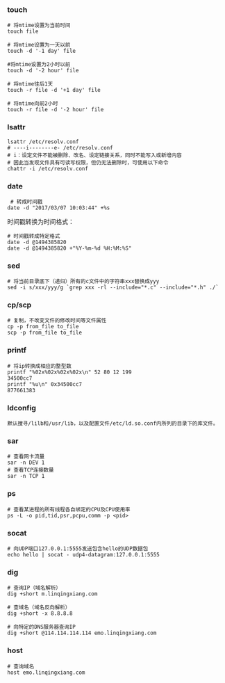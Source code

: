 ### touch
```
# 将mtime设置为当前时间
touch file

# 将mtime设置为一天以前
touch -d '-1 day' file

#将mtime设置为2小时以前
touch -d '-2 hour' file

# 将mtime往后1天
touch -r file -d '+1 day' file

# 将mtime向前2小时
touch -r file -d '-2 hour' file
```
### lsattr
```shell
lsattr /etc/resolv.conf
# ----i--------e- /etc/resolv.conf
# i：设定文件不能被删除、改名、设定链接关系，同时不能写入或新增内容
# 因此当发现文件具有可读写权限，但仍无法删除时，可使用以下命令
chattr -i /etc/resolv.conf 
```

### date
```shell
 # 转成时间戳
date -d "2017/03/07 10:03:44" +%s
```
时间戳转换为时间格式：
```
# 时间戳转成特定格式
date -d @1494385820
date -d @1494385820 +"%Y-%m-%d %H:%M:%S"
```

### sed
```
# 将当前目录底下（递归）所有的c文件中的字符串xxx替换成yyy
sed -i s/xxx/yyy/g `grep xxx -rl --include="*.c" --include="*.h" ./`
```

### cp/scp
```
# 复制，不改变文件的修改时间等文件属性
cp -p from_file to_file
scp -p from_file to_file
```

### printf
```
# 将ip转换成相应的整型数
printf "%02x%02x%02x%02x\n" 52 80 12 199
34500cc7
printf "%u\n" 0x34500cc7
877661383
```

### ldconfig
```
默认搜寻/lilb和/usr/lib，以及配置文件/etc/ld.so.conf内所列的目录下的库文件。
```

### sar
```
# 查看网卡流量
sar -n DEV 1
# 查看TCP连接数量
sar -n TCP 1
```

### ps
```
# 查看某进程的所有线程各自绑定的CPU及CPU使用率
ps -L -o pid,tid,psr,pcpu,comm -p <pid>
```

### socat
```
# 向UDP端口127.0.0.1:5555发送包含hello的UDP数据包
echo hello | socat - udp4-datagram:127.0.0.1:5555
```

### dig
```
# 查询IP（域名解析）
dig +short m.linqingxiang.com

# 查域名（域名反向解析）
dig +short -x 8.8.8.8

# 向特定的DNS服务器查询IP
dig +short @114.114.114.114 emo.linqingxiang.com
```

### host
```
# 查询域名
host emo.linqingxiang.com
```
